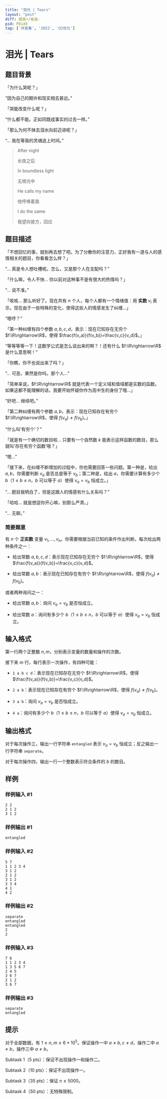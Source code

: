 ```yaml
---
title: "泪光 | Tears"
layout: "post"
diff: 提高+/省选-
pid: P8149
tag: ['并查集', '2022', 'O2优化']
---
```

# 泪光 | Tears
## 题目背景

「为什么哭呢？」

“因为自己的期许和现实相去甚远。”

「哭能改变什么呢？」

“什么都不能。正如同既成事实的过去一样。”

「那么为何不抹去泪水向前迈进呢？」

“… 我在等我的灵魂追上时间。”

> After night
>
> 长夜之后
>
> In boundless light
>
> 无垠光中
>
> He calls my name
>
> 他呼唤着我
>
> I do the same
>
> 我望向彼方，回应
## 题目描述

「不想回忆的事，就别再去想了吧。为了分散你的注意力，正好我有一道与人的感情相关的题目，你看看怎么样？」

“… 真是令人想吐槽呢。怎么，又是那个人在支配吗？”

「什么嘛，令人不快… 你以前对这种事不是有很大的热情吗？」

“… 说不准。”

「咳咳… 那么听好了。现在共有 $n$ 个人，每个人都有一个情绪值：用 **实数** $v_i$ 表示。现在由于一些特殊的变化，使得这些人的情感发生了纠缠…」

“嗯哼？”

「第一种纠缠有四个参数 $a,b,c,d$，表示：现在已知存在无穷个 $f:\R\rightarrow\R$，使得 $\frac{f(v_a)}{f(v_b)}=\frac{v_c}{v_d}$。」

“等等等等一下！这数学公式是怎么说出来的啊？！还有什么 $f:\R\rightarrow\R$ 是什么意思啊！”

「你瞧，你不也说出来了吗？」

“… 可恶，果然是你吗，那个人…”

「简单来说，$f:\R\rightarrow\R$ 就是代表一个定义域和值域都是实数的函数。如果这都不能理解的话，我要开始怀疑你作为高中生的身份了哦…」

“好吧… 继续吧。”

「第二种纠缠有两个参数 $a,b$，表示：现在已知存在有穷个 $f:\R\rightarrow\R$，使得 $f(v_a)\ne f(v_b)$。」

“什么叫‘有穷个’？”

「就是有一个确切的数目啦… 只要有一个自然数 $k$ 能表示这样函数的数目，那么就叫‘存在有穷个函数’哦？」

“嗯…”

「接下来，在纠缠不断增加的过程中，你也需要回答一些问题。第一种是，给出 $a,b$，你需要判断 $v_a$ 是否总是等于 $v_b$；第二种是，给出 $a$，你需要计算有多少个 $b$（$1\le b\le n$，$b$ 可以等于 $a$）使得 $v_a=v_b$ 恒成立。」

“… 题目我明白了，但是这跟人的情感有什么关系吗？”

「哈哈… 就是想逗你开心嘛，别那么严肃。」

“… 无聊。”

### 简要题意

有 $n$ 个 **正实数** 变量 $v_1,\dots,v_n$。你需要根据当前已知的条件作出判断。每次给出两种条件之一：

- 给出常数 $a,b,c,d$：表示现在已知存在无穷个 $f:\R\rightarrow\R$，使得 $\frac{f(v_a)}{f(v_b)}=\frac{v_c}{v_d}$。

- 给出常数 $a,b$：表示现在已知存在有穷个 $f:\R\rightarrow\R$，使得 $f(v_a)\ne f(v_b)$。

或者两种询问之一：

- 给出常数 $a,b$：询问 $v_a=v_b$ 是否恒成立。

- 给出常数 $a$：询问有多少个 $b$（$1\le b\le n$，$b$ 可以等于 $a$）使得 $v_a=v_b$ 恒成立。
## 输入格式

第一行两个正整数 $n,m$，分别表示变量的数量和操作的次数。

接下来 $m$ 行，每行表示一次操作，有四种可能：

- `1 a b c d`：表示现在已知存在无穷个 $f:\R\rightarrow\R$，使得 $\frac{f(v_a)}{f(v_b)}=\frac{v_c}{v_d}$。

- `2 a b`：表示现在已知存在有穷个 $f:\R\rightarrow\R$，使得 $f(v_a)\ne f(v_b)$。

- `3 a b`：询问 $v_a=v_b$ 是否恒成立。

- `4 a`：询问有多少个 $b$（$1\le b\le n$，$b$ 可以等于 $a$）使得 $v_a=v_b$ 恒成立。
## 输出格式

对于每次操作三，输出一行字符串 `entangled` 表示 $v_a=v_b$ 恒成立；反之输出一行字符串 `separate`。

对于每次操作四，输出一行一个整数表示符合条件的 $b$ 的数目。
## 样例

### 样例输入 #1
```
2 2
2 1 2
3 1 2
```
### 样例输出 #1
```
entangled
```
### 样例输入 #2
```
5 7
1 1 2 3 4
3 1 2
2 1 2
3 1 2
3 3 4
4 1
4 2
```
### 样例输出 #2
```
separate
entangled
entangled
2
2
```
### 样例输入 #3
```
7 6
1 1 2 3 4
1 3 5 6 7
2 4 5
3 6 7
2 1 2
3 6 7
```
### 样例输出 #3
```
separate
entangled
```
## 提示

对于全部数据，有 $1\le n,m\le 6\times 10^5$。保证操作一中 $a\ne b,c\ne d$，操作二中 $a\ne b$，操作三中 $a\ne b$。

Subtask 1（5 pts）：保证不出现操作一和操作二。

Subtask 2（10 pts）：保证不出现操作一。

Subtask 3（35 pts）：保证 $n\le 5000$。

Subtask 4（50 pts）：无特殊限制。
